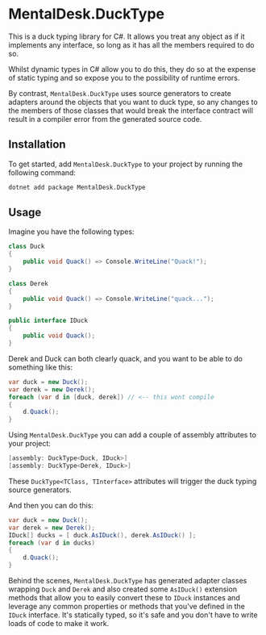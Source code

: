 MentalDesk.DuckType
===================

This is a duck typing library for C#. It allows you treat any object as if it implements any interface, so long as it 
has all the members required to do so. 

Whilst dynamic types in C# allow you to do this, they do so at the expense of static typing and so expose you to the 
possibility of runtime errors. 

By contrast, `MentalDesk.DuckType` uses source generators to create adapters around the objects that you want to duck 
type, so any changes to the members of those classes that would break the interface contract will result in a compiler 
error from the generated source code.

## Installation

To get started, add `MentalDesk.DuckType` to your project by running the following command:

```bash
dotnet add package MentalDesk.DuckType
```

## Usage

Imagine you have the following types:

```csharp
class Duck
{
    public void Quack() => Console.WriteLine("Quack!");
}

class Derek
{
    public void Quack() => Console.WriteLine("quack...");
}

public interface IDuck
{
    public void Quack();
}
```

Derek and Duck can both clearly quack, and you want to be able to do something like this:

```csharp   
var duck = new Duck();
var derek = new Derek();
foreach (var d in [duck, derek]) // <-- this wont compile
{
    d.Quack();
}
```

Using `MentalDesk.DuckType` you can add a couple of assembly attributes to your project:

```csharp
[assembly: DuckType<Duck, IDuck>]
[assembly: DuckType<Derek, IDuck>]
```

These `DuckType<TClass, TInterface>` attributes will trigger the duck typing source generators.

And then you can do this:

```csharp
var duck = new Duck();
var derek = new Derek();
IDuck[] ducks = [ duck.AsIDuck(), derek.AsIDuck() ];
foreach (var d in ducks)
{
    d.Quack();
}
```

Behind the scenes, `MentalDesk.DuckType` has generated adapter classes wrapping `Duck` and `Derek` and also created some
`AsIDuck()` extension methods that allow you to easily convert these to `IDuck` instances and leverage any common 
properties or methods that you've defined in the `IDuck` interface. It's statically typed, so it's safe and you don't 
have to write loads of code to make it work.